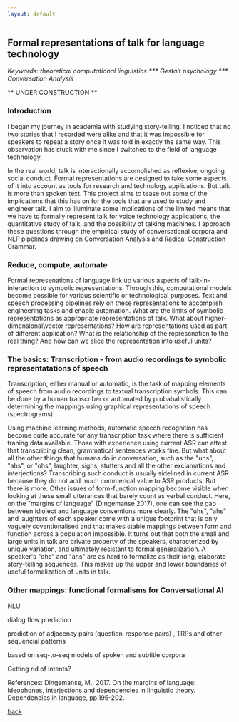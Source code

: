 ```yaml
---
layout: default
---
```


## Formal representations of talk for language technology

 <i> Keywords: theoretical computational linguistics *** Gestalt psychology *** Conversation Analysis </i>

** UNDER CONSTRUCTION **

### Introduction

I began my journey in academia with studying story-telling. I noticed that no two stories that I recorded were alike and that it was impossible for speakers to repeat  a story once it was told in exactly the same way. This observation has stuck with me since I switched to the field of language technology. 

In the real world, talk is interactionally accomplished as reflexive, ongoing social conduct. Formal representations are designed to take some aspects of it into account as tools for research and technology applications. But talk is more than spoken text. This project aims to tease out some of the implications that this has on for the tools that are used to study and engineer talk. I aim to illuminate some implications of the limited means that we have to formally represent talk for voice technology applications, the quantitative study of talk, and the possiblity of talking machines. I approach these questions through the empirical study of conversational corpora and NLP pipelines drawing on Conversation Analysis and Radical Construction Grammar.

### Reduce, compute, automate

Formal represenations of language link up various aspects of talk-in-interaction to symbolic representations. Through this, computational models become possible for various scientific or technological purposes. Text and speech processing pipelines rely on these representations to accomplish engineering tasks and enable automation. What are the limits of symbolic representations as appropriate representations of talk. What about higher-dimensional\vector representations? How are representations used as part of different application? What is the relationship of the represenation to the real thing? And how can we slice the representation into useful units?

### The basics: Transcription - from audio recordings to symbolic representatations of speech

Transcription, either manual or automatic, is the task of mapping elements of speech from audio recordings to textual transcription symbols. This can be done by a human transcriber or automated by probabalistically determining the mappings using graphical representations of speech (spectrograms). 

Using machine learning methods, automatic speech recognition has become quite accurate for any transcription task where there is sufficient traning data available. Those with experience using current ASR can attest that transcribing clean, grammatical sentences works fine. But what about all the other things that humans do in conversation, such as the "uhs", "ahs", or "ohs", laughter, sighs, stutters and all the other exclamations and interjections? Transcribing such conduct is usually sidelined in current ASR because they do not add much commerical value to ASR products. But there is more. Other issues of form-function mapping become visible when looking at these small utterances that barely count as verbal conduct. Here, on the "margins of language" (Dingemanse 2017), one can see the gap between idiolect and language conventions more clearly. The "uhs", "ahs" and laughters of each speaker come with a unique footprint that is only vaguely coventionalised and that makes stable mappings between form and function across a population impossible. It turns out that both the small and large units in talk are private property of the speakers, characterized by unique variation, and ultimately resistant to formal generalization. A speaker's "ohs" and "ahs" are as hard to formalize as their long, elaborate story-telling sequences. This makes up the upper and lower boundaries of useful formalization of units in talk.


### Other mappings: functional formalisms for Conversational AI

 
 NLU
 
 dialog flow prediction

prediction of adjacency pairs (question-response pairs) , TRPs and other sequencial patterns 

based on seq-to-seq models of spoken and subtitle corpora 

Getting rid of intents?

References:
Dingemanse, M., 2017. On the margins of language: Ideophones, interjections and dependencies in linguistic theory. Dependencies in language, pp.195-202.

[back](./)
